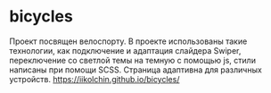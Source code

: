 # bicycles

Проект посвящен велоспорту. В проекте использованы такие технологии, как подключение и адаптация слайдера Swiper, переключение со светлой темы на темную с помощью js, стили написаны при помощи SCSS. Страница адаптивна для различных устройств.
https://iikolchin.github.io/bicycles/
